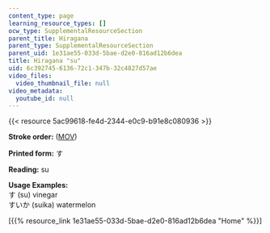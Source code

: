 ```yaml
---
content_type: page
learning_resource_types: []
ocw_type: SupplementalResourceSection
parent_title: Hiragana
parent_type: SupplementalResourceSection
parent_uid: 1e31ae55-033d-5bae-d2e0-816ad12b6dea
title: Hiragana "su"
uid: 6c392745-6136-72c1-347b-32c4827d57ae
video_files:
  video_thumbnail_file: null
video_metadata:
  youtube_id: null
---
```


{{< resource 5ac99618-fe4d-2344-e0c9-b91e8c080936 >}}

**Stroke order:** ([MOV](http://www.archive.org/download/MITRES21F.01S10_HIRAGANA_CHARACTERS/0425.mov))

**Printed form:** す

**Reading:** su

**Usage Examples:**  
す (su) vinegar  
すいか (suika) watermelon

  
\[{{% resource_link 1e31ae55-033d-5bae-d2e0-816ad12b6dea "Home" %}}\]
